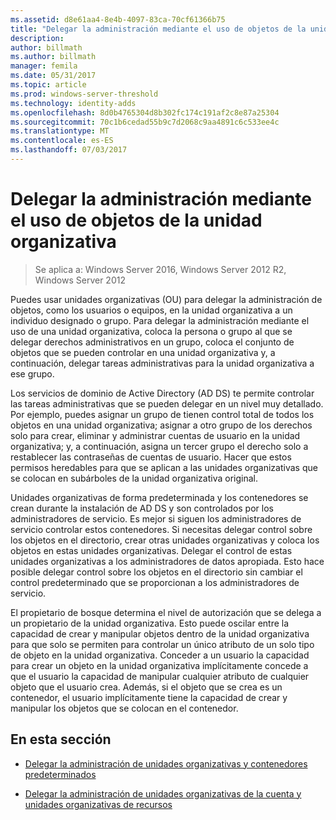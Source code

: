 ```yaml
---
ms.assetid: d8e61aa4-8e4b-4097-83ca-70cf61366b75
title: "Delegar la administración mediante el uso de objetos de la unidad organizativa"
description: 
author: billmath
ms.author: billmath
manager: femila
ms.date: 05/31/2017
ms.topic: article
ms.prod: windows-server-threshold
ms.technology: identity-adds
ms.openlocfilehash: 8d0b4765304d8b302fc174c191af2c8e87a25304
ms.sourcegitcommit: 70c1b6cedad55b9c7d2068c9aa4891c6c533ee4c
ms.translationtype: MT
ms.contentlocale: es-ES
ms.lasthandoff: 07/03/2017
---
```

# <a name="delegating-administration-by-using-ou-objects"></a>Delegar la administración mediante el uso de objetos de la unidad organizativa

>Se aplica a: Windows Server 2016, Windows Server 2012 R2, Windows Server 2012

Puedes usar unidades organizativas (OU) para delegar la administración de objetos, como los usuarios o equipos, en la unidad organizativa a un individuo designado o grupo. Para delegar la administración mediante el uso de una unidad organizativa, coloca la persona o grupo al que se delegar derechos administrativos en un grupo, coloca el conjunto de objetos que se pueden controlar en una unidad organizativa y, a continuación, delegar tareas administrativas para la unidad organizativa a ese grupo.  
  
Los servicios de dominio de Active Directory (AD DS) te permite controlar las tareas administrativas que se pueden delegar en un nivel muy detallado. Por ejemplo, puedes asignar un grupo de tienen control total de todos los objetos en una unidad organizativa; asignar a otro grupo de los derechos solo para crear, eliminar y administrar cuentas de usuario en la unidad organizativa; y, a continuación, asigna un tercer grupo el derecho solo a restablecer las contraseñas de cuentas de usuario. Hacer que estos permisos heredables para que se aplican a las unidades organizativas que se colocan en subárboles de la unidad organizativa original.  
  
Unidades organizativas de forma predeterminada y los contenedores se crean durante la instalación de AD DS y son controlados por los administradores de servicio. Es mejor si siguen los administradores de servicio controlar estos contenedores. Si necesitas delegar control sobre los objetos en el directorio, crear otras unidades organizativas y coloca los objetos en estas unidades organizativas. Delegar el control de estas unidades organizativas a los administradores de datos apropiada. Esto hace posible delegar control sobre los objetos en el directorio sin cambiar el control predeterminado que se proporcionan a los administradores de servicio.  
  
El propietario de bosque determina el nivel de autorización que se delega a un propietario de la unidad organizativa. Esto puede oscilar entre la capacidad de crear y manipular objetos dentro de la unidad organizativa para que solo se permiten para controlar un único atributo de un solo tipo de objeto en la unidad organizativa. Conceder a un usuario la capacidad para crear un objeto en la unidad organizativa implícitamente concede a que el usuario la capacidad de manipular cualquier atributo de cualquier objeto que el usuario crea. Además, si el objeto que se crea es un contenedor, el usuario implícitamente tiene la capacidad de crear y manipular los objetos que se colocan en el contenedor.  
  
## <a name="in-this-section"></a>En esta sección  
  
-   [Delegar la administración de unidades organizativas y contenedores predeterminados](../../ad-ds/plan/Delegating-Administration-of-Default-Containers-and-OUs.md)  
  
-   [Delegar la administración de unidades organizativas de la cuenta y unidades organizativas de recursos](../../ad-ds/plan/Delegating-Administration-of-Account-OUs-and-Resource-OUs.md)  
  


